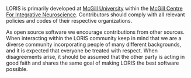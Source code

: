 LORIS is primarily developed at [McGill University](https://www.mcgill.ca/) within
the [McGill Centre For Integrative Neuroscience](http://mcin.ca/). Contributors
should comply with all relevant policies and codes of their respective organizations.

As open source software we encourage contributions from other sources.  When interacting
within the LORIS community keep in mind that we are a diverse community incorporating
people of many different backgrounds, and it is expected that everyone be treated with
respect. When disagreements arise, it should be assumed that the other party is acting
in good faith and shares the same goal of making LORIS the best software possible.
